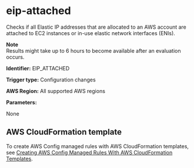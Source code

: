 # eip\-attached<a name="eip-attached"></a>

Checks if all Elastic IP addresses that are allocated to an AWS account are attached to EC2 instances or in\-use elastic network interfaces \(ENIs\)\.

**Note**  
Results might take up to 6 hours to become available after an evaluation occurs\.

**Identifier:** EIP\_ATTACHED

**Trigger type:** Configuration changes

**AWS Region:** All supported AWS regions

**Parameters:**

None  

## AWS CloudFormation template<a name="w29aac11c33c17b7d147c17"></a>

To create AWS Config managed rules with AWS CloudFormation templates, see [Creating AWS Config Managed Rules With AWS CloudFormation Templates](aws-config-managed-rules-cloudformation-templates.md)\.